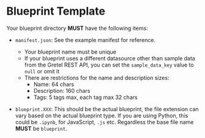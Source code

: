 # Blueprint Template

Your blueprint directory **MUST** have the following items:

- `manifest.json`: See the example manifest for reference.
    - Your blueprint name must be unique
    - If your blueprint uses a different datasource other than sample data from the Gretel REST API, you can set the `sample_data_key` value to `null` or omit it
    - There are restrictions for the name and description sizes:
      - Name: 64 chars
      - Description: 160 chars
      - Tags: 5 tags max, each tag max 32 chars

- `blueprint.XXX`: This should be the actual blueprint, the file extension can vary based on the actual blueprint type. If you are using Python, this could be `.ipynb`, for JavaScript, `.js` etc. Regardless the base file name **MUST** be `blueprint`.